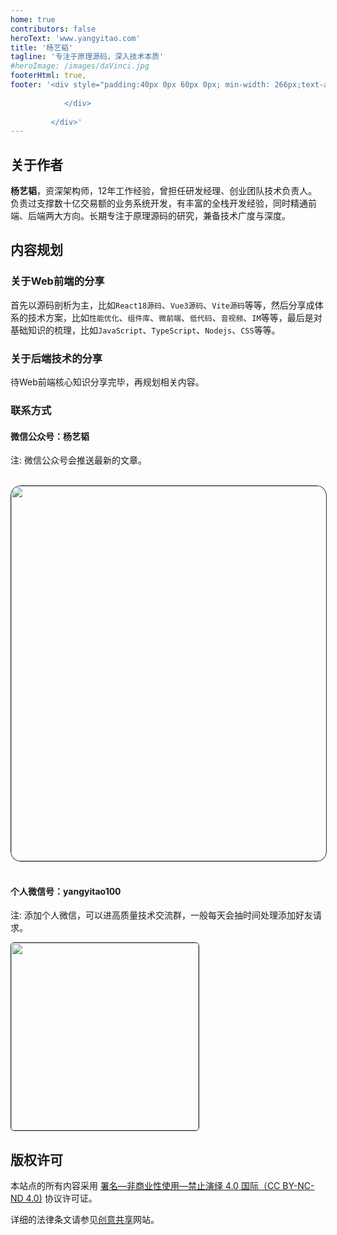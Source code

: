 ```yaml
---
home: true
contributors: false
heroText: 'www.yangyitao.com'
title: '杨艺韬'
tagline: '专注于原理源码，深入技术本质'
#heroImage: /images/daVinci.jpg
footerHtml: true,
footer: '<div style="padding:40px 0px 60px 0px; min-width: 266px;text-align:center; position:absolute;left:50%;transform:translateX(-50%)"><a style="color:#a7a7a7; font-size:14px;min-width: 266px" href="https://beian.miit.gov.cn">蜀ICP备2023033985号-3 &copy; 玄工科技（四川）有限责任公司 2022</a><br/><div style="margin:0 auto; padding:6px 0;">
		 		
		 	</div>
		 
		 </div>'
---
```

<!--
<a target="_blank" href="http://www.beian.gov.cn/portal/registerSystemInfo?recordcode=51132102000214" style="display:inline-block;text-decoration:none;min-width:226px;)"><img src="/images/record_icon.png" style="float:left;width:16px;padding:2px 0px"/><p style="float:left;height:20px;line-height:20px;font-size:14px;margin: 0px 0px 0px 5px; color:#a7a7a7;">川公网安备 51132102000214号</p></a>
-->
<!-- # 站点介绍 -->
## 关于作者
**杨艺韬**，资深架构师，12年工作经验，曾担任研发经理、创业团队技术负责人。负责过支撑数十亿交易额的业务系统开发，有丰富的全栈开发经验，同时精通前端、后端两大方向。长期专注于原理源码的研究，兼备技术广度与深度。

## 内容规划
### 关于Web前端的分享
首先以源码剖析为主，比如`React18源码`、`Vue3源码`、`Vite源码`等等，然后分享成体系的技术方案，比如`性能优化`、`组件库`、`微前端`、`低代码`、`音视频`、`IM`等等，最后是对基础知识的梳理，比如`JavaScript`、`TypeScript`、`Nodejs`、`CSS`等等。
### 关于后端技术的分享
待Web前端核心知识分享完毕，再规划相关内容。
### 联系方式
#### 微信公众号：**杨艺韬**

注: 微信公众号会推送最新的文章。
<br/>
<br/>
<!-- ![](/images/qr_code_search.png) -->
<img src="https://www.yangyitao.com/images/qr_code_search.png" style="width: 600px;border:1px solid #22272e;border-radius:16px"/>
<br/>
<br/>

#### 个人微信号：**yangyitao100**
注: 添加个人微信，可以进高质量技术交流群，一般每天会抽时间处理添加好友请求。

<img src="https://www.yangyitao.com/images/wechat.jpeg" style="width:300px;border:1px solid #22272e;border-radius:6px"/>
<br/>

<!-- ![](/images/wechat.jpeg#pic_left=10) -->
## 版权许可
本站点的所有内容采用 [署名—非商业性使用—禁止演绎 4.0 国际（CC BY-NC-ND 4.0)](https://creativecommons.org/licenses/by-nc-nd/4.0/) 协议许可证。

详细的法律条文请参见[创意共享](https://creativecommons.org/licenses/by-nc-nd/4.0/)网站。